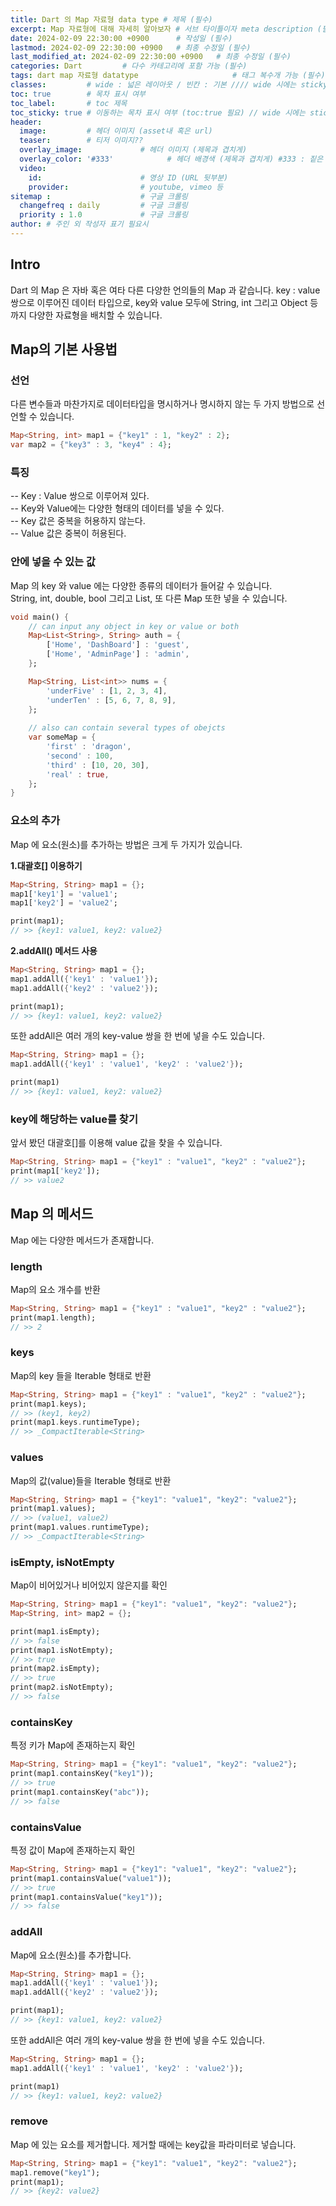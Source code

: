 ```yaml
---
title: Dart 의 Map 자료형 data type # 제목 (필수)
excerpt: Map 자료형에 대해 자세히 알아보자 # 서브 타이틀이자 meta description (필수)
date: 2024-02-09 22:30:00 +0900      # 작성일 (필수)
lastmod: 2024-02-09 22:30:00 +0900   # 최종 수정일 (필수)
last_modified_at: 2024-02-09 22:30:00 +0900   # 최종 수정일 (필수)
categories: Dart         # 다수 카테고리에 포함 가능 (필수)
tags: dart map 자료형 datatype                     # 태그 복수개 가능 (필수)
classes:         # wide : 넓은 레이아웃 / 빈칸 : 기본 //// wide 시에는 sticky toc 불가
toc: true        # 목차 표시 여부
toc_label:       # toc 제목
toc_sticky: true # 이동하는 목차 표시 여부 (toc:true 필요) // wide 시에는 sticky toc 불가
header: 
  image:         # 헤더 이미지 (asset내 혹은 url)
  teaser:        # 티저 이미지??
  overlay_image:             # 헤더 이미지 (제목과 겹치게)
  overlay_color: '#333'            # 헤더 배경색 (제목과 겹치게) #333 : 짙은 회색 (필수)
  video:
    id:                      # 영상 ID (URL 뒷부분)
    provider:                # youtube, vimeo 등
sitemap :                    # 구글 크롤링
  changefreq : daily         # 구글 크롤링
  priority : 1.0             # 구글 크롤링
author: # 주인 외 작성자 표기 필요시
---
```

<!--postNo: 20240209_002-->


## Intro  

Dart 의 Map 은 자바 혹은 여타 다른 다양한 언의들의 Map 과 같습니다. key : value 쌍으로 이루어진 데이터 타입으로, key와 value 모두에 String, int 그리고 Object 등까지 다양한 자료형을 배치할 수 있습니다.  

## Map의 기본 사용법  

### 선언  

다른 변수들과 마찬가지로 데이터타입을 명시하거나 명시하지 않는 두 가지 방법으로 선언할 수 있습니다.  

```dart
Map<String, int> map1 = {"key1" : 1, "key2" : 2};
var map2 = {"key3" : 3, "key4" : 4};
```

### 특징  

-- Key : Value 쌍으로 이루어져 있다.  
-- Key와 Value에는 다양한 형태의 데이터를 넣을 수 있다.  
-- Key 값은 중복을 허용하지 않는다.  
-- Value 값은 중복이 허용된다.  

### 안에 넣을 수 있는 값  

Map 의 key 와 value 에는 다양한 종류의 데이터가 들어갈 수 있습니다.  
String, int, double, bool 그리고 List, 또 다른 Map 또한 넣을 수 있습니다.  

```dart
void main() {
    // can input any object in key or value or both
    Map<List<String>, String> auth = {
        ['Home', 'DashBoard'] : 'guest',
        ['Home', 'AdminPage'] : 'admin',
    };

    Map<String, List<int>> nums = {
        'underFive' : [1, 2, 3, 4],
        'underTen' : [5, 6, 7, 8, 9],
    };
    
    // also can contain several types of obejcts
    var someMap = {
        'first' : 'dragon',
        'second' : 100,
        'third' : [10, 20, 30],
        'real' : true,
    };
}
```

### 요소의 추가    

Map 에 요소(원소)를 추가하는 방법은 크게 두 가지가 있습니다.  

**1.대괄호[] 이용하기**  

```dart
Map<String, String> map1 = {};
map1['key1'] = 'value1';
map1['key2'] = 'value2';

print(map1);
// >> {key1: value1, key2: value2}
```

**2.addAll() 메서드 사용**  

```dart
Map<String, String> map1 = {};
map1.addAll({'key1' : 'value1'});
map1.addAll({'key2' : 'value2'});

print(map1);
// >> {key1: value1, key2: value2}
```

또한 addAll은 여러 개의 key-value 쌍을 한 번에 넣을 수도 있습니다.  

```dart
Map<String, String> map1 = {};
map1.addAll({'key1' : 'value1', 'key2' : 'value2'});

print(map1)
// >> {key1: value1, key2: value2}
```

### key에 해당하는 value를 찾기  

앞서 봤던 대괄호[]를 이용해 value 값을 찾을 수 있습니다.  

```dart
Map<String, String> map1 = {"key1" : "value1", "key2" : "value2"};
print(map1['key2']);
// >> value2
```


## Map 의 메서드  

Map 에는 다양한 메서드가 존재합니다.  

### length  
Map의 요소 개수를 반환  

```dart
Map<String, String> map1 = {"key1" : "value1", "key2" : "value2"};
print(map1.length);
// >> 2
```

### keys  
Map의 key 들을 Iterable 형태로 반환  

```dart
Map<String, String> map1 = {"key1" : "value1", "key2" : "value2"};
print(map1.keys);
// >> (key1, key2)
print(map1.keys.runtimeType);
// >> _CompactIterable<String>
```

### values  
Map의 값(value)들을 Iterable 형태로 반환

```dart
Map<String, String> map1 = {"key1": "value1", "key2": "value2"};
print(map1.values);
// >> (value1, value2)
print(map1.values.runtimeType);
// >> _CompactIterable<String>
```

### isEmpty, isNotEmpty  
Map이 비어있거나 비어있지 않은지를 확인  

```dart
Map<String, String> map1 = {"key1": "value1", "key2": "value2"};
Map<String, int> map2 = {};

print(map1.isEmpty);
// >> false
print(map1.isNotEmpty);
// >> true
print(map2.isEmpty);
// >> true
print(map2.isNotEmpty);
// >> false
```

### containsKey  
특정 키가 Map에 존재하는지 확인  

```dart
Map<String, String> map1 = {"key1": "value1", "key2": "value2"};
print(map1.containsKey("key1"));
// >> true
print(map1.containsKey("abc"));
// >> false
```

### containsValue  
특정 값이 Map에 존재하는지 확인  
```dart
Map<String, String> map1 = {"key1": "value1", "key2": "value2"};
print(map1.containsValue("value1"));
// >> true
print(map1.containsValue("key1"));
// >> false
```

### addAll  
Map에 요소(원소)를 추가합니다.  

```dart
Map<String, String> map1 = {};
map1.addAll({'key1' : 'value1'});
map1.addAll({'key2' : 'value2'});

print(map1);
// >> {key1: value1, key2: value2}
```

또한 addAll은 여러 개의 key-value 쌍을 한 번에 넣을 수도 있습니다.  

```dart
Map<String, String> map1 = {};
map1.addAll({'key1' : 'value1', 'key2' : 'value2'});

print(map1)
// >> {key1: value1, key2: value2}
```

### remove  
Map 에 있는 요소를 제거합니다. 제거할 때에는 key값을 파라미터로 넣습니다.  

```dart
Map<String, String> map1 = {"key1": "value1", "key2": "value2"};
map1.remove("key1");
print(map1);
// >> {key2: value2}
```